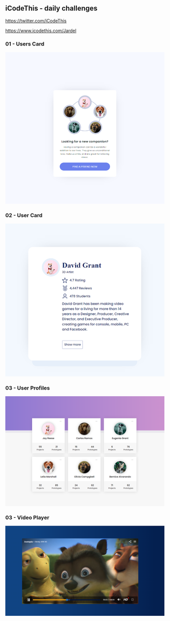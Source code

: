 ## iCodeThis - daily challenges

https://twitter.com/iCodeThis

https://www.icodethis.com/Jardel

### 01 - Users Card

<img src="../iCodeThis/demo/1-users-card.png"  width="500" title="Users Card">

### 02 - User Card

<img src="../iCodeThis/demo/2-user-card.png"  width="500" title="User Card">

### 03 - User Profiles

<img src="../iCodeThis/demo/3-user-profiles.png"  width="500" title="User Profiles">

### 03 - Video Player

<img src="../iCodeThis/demo/4-video-player.png"  width="500" title="Video Player">

